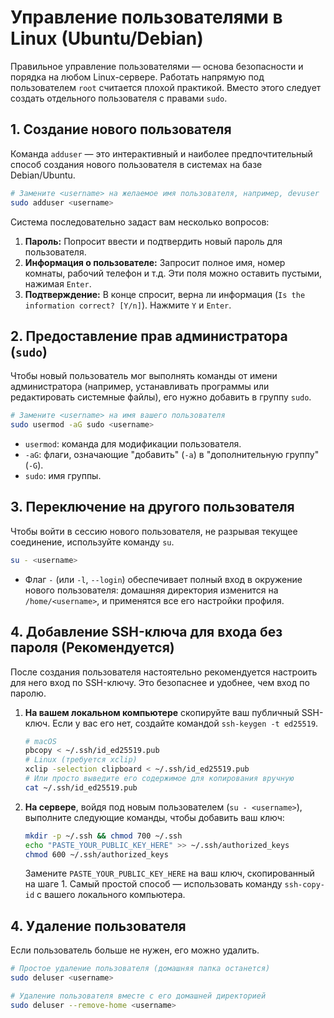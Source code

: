 # Управление пользователями в Linux (Ubuntu/Debian)

Правильное управление пользователями — основа безопасности и порядка на любом Linux-сервере. Работать напрямую под пользователем `root` считается плохой практикой. Вместо этого следует создать отдельного пользователя с правами `sudo`.

## 1. Создание нового пользователя

Команда `adduser` — это интерактивный и наиболее предпочтительный способ создания нового пользователя в системах на базе Debian/Ubuntu.

```bash
# Замените <username> на желаемое имя пользователя, например, devuser
sudo adduser <username>
```

Система последовательно задаст вам несколько вопросов:
1.  **Пароль:** Попросит ввести и подтвердить новый пароль для пользователя.
2.  **Информация о пользователе:** Запросит полное имя, номер комнаты, рабочий телефон и т.д. Эти поля можно оставить пустыми, нажимая `Enter`.
3.  **Подтверждение:** В конце спросит, верна ли информация (`Is the information correct? [Y/n]`). Нажмите `Y` и `Enter`.

## 2. Предоставление прав администратора (`sudo`)

Чтобы новый пользователь мог выполнять команды от имени администратора (например, устанавливать программы или редактировать системные файлы), его нужно добавить в группу `sudo`.

```bash
# Замените <username> на имя вашего пользователя
sudo usermod -aG sudo <username>
```

*   `usermod`: команда для модификации пользователя.
*   `-aG`: флаги, означающие "добавить" (`-a`) в "дополнительную группу" (`-G`).
*   `sudo`: имя группы.

## 3. Переключение на другого пользователя

Чтобы войти в сессию нового пользователя, не разрывая текущее соединение, используйте команду `su`.

```bash
su - <username>
```

*   Флаг `-` (или `-l`, `--login`) обеспечивает полный вход в окружение нового пользователя: домашняя директория изменится на `/home/<username>`, и применятся все его настройки профиля.

## 4. Добавление SSH-ключа для входа без пароля (Рекомендуется)

После создания пользователя настоятельно рекомендуется настроить для него вход по SSH-ключу. Это безопаснее и удобнее, чем вход по паролю.

1.  **На вашем локальном компьютере** скопируйте ваш публичный SSH-ключ. Если у вас его нет, создайте командой `ssh-keygen -t ed25519`.
    ```bash
    # macOS
    pbcopy < ~/.ssh/id_ed25519.pub
    # Linux (требуется xclip)
    xclip -selection clipboard < ~/.ssh/id_ed25519.pub
    # Или просто выведите его содержимое для копирования вручную
    cat ~/.ssh/id_ed25519.pub
    ```

2.  **На сервере**, войдя под новым пользователем (`su - <username>`), выполните следующие команды, чтобы добавить ваш ключ:
    ```bash
    mkdir -p ~/.ssh && chmod 700 ~/.ssh
    echo "PASTE_YOUR_PUBLIC_KEY_HERE" >> ~/.ssh/authorized_keys
    chmod 600 ~/.ssh/authorized_keys
    ```
    Замените `PASTE_YOUR_PUBLIC_KEY_HERE` на ваш ключ, скопированный на шаге 1. Самый простой способ — использовать команду `ssh-copy-id` с вашего локального компьютера.

## 4. Удаление пользователя

Если пользователь больше не нужен, его можно удалить.

```bash
# Простое удаление пользователя (домашняя папка останется)
sudo deluser <username>

# Удаление пользователя вместе с его домашней директорией
sudo deluser --remove-home <username>
```